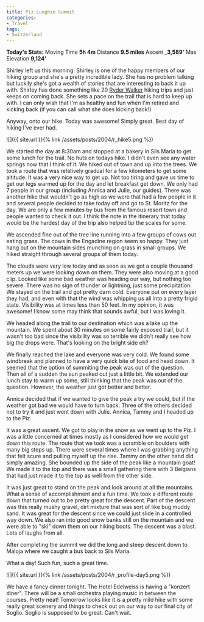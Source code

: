 ```yaml
---
title: Piz Lunghin Summit
categories:
- Travel
tags:
- Switzerland
---
```


**Today's Stats:** Moving Time **5h 4m** Distance **9.5 miles** Ascent _**3,589'** Max Elevation **9,124'**

Shirley left us this morning. Shirley is one of the happy members of our hiking group and she's a pretty incredible lady. She has no problem talking but luckily she's got a wealth of stories that are interesting to back it up with. Shirley has done something like 20 [Ryder Walker](http://www.ryderwalker.com/) hiking trips and just keeps on coming back. She sets a pace on the trail that is hard to keep up with. I can only wish that I'm as healthy and fun when I'm retired and kicking back (if you can call what she does kicking back!)

Anyway, onto our hike. Today was awesome! Simply great. Best day of hiking I've ever had.

![]({{ site.url }}{% link /assets/posts/2004/r_hike5.png %})

We started the day at 8:30am and stopped at a bakery in Sils Maria to get some lunch for the trail. No huts on todays hike. I didn't even see any water springs now that I think of it. We hiked out of town and up into the trees. We took a route that was relatively gradual for a few kilometers to get some altitude. It was a very nice way to get up. Not too tiring and gave us time to get our legs warmed up for the day and let breakfast get down. We only had 7 people in our group (including Annica and Julie, our guides). There was another hike that wouldn't go as high as we were that had a few people in it and several people decided to take today off and go to St. Moritz for the day. We are only a few minutes by bus from the famous resort town and people wanted to check it out. I think the note in the itinerary that today would be the hardest day of the trip also helped tip the scales for some.

We ascended fine out of the tree line running into a few groups of cows out eating grass. The cows in the Engadine region seem so happy. They just hang out on the mountain sides munching on grass in small groups. We hiked straight through several groups of them today.

The clouds were very low today and as soon as we got a couple thousand meters up we were looking down on them. They were also moving at a good clip. Looked like some bad weather was heading our way, but nothing too severe. There was no sign of thunder or lightning, just some precipitation. We stayed on the trail and got pretty darn cold. Everyone put on every layer they had, and even with that the wind was whipping us all into a pretty frigid state. Visibility was at times less than 50 feet. In my opinion, it was awesome! I know some may think that sounds awful, but I was loving it.

We headed along the trail to our destination which was a lake up the mountain. We spent about 30 minutes on some fairly exposed trail, but it wasn't too bad since the visibility was so terrible we didn't really see how big the drops were. That's looking on the bright side eh?

We finally reached the lake and everyone was very cold. We found some windbreak and planned to have a very quick bite of food and head down. It seemed that the option of summiting the peak was out of the question. Then all of a sudden the sun peaked out just a little bit. We extended our lunch stay to warm up some, still thinking that the peak was out of the question. However, the weather just got better and better.

Annica decided that if we wanted to give the peak a try we could, but if the weather got bad we would have to turn back. Three of the others decided not to try it and just went down with Julie. Annica, Tammy and I headed up to the Piz.

It was a great ascent. We got to play in the snow as we went up to the Piz. I was a little concerned at times mostly as I considered how we would get down this route. The route that we took was a scramble on boulders with many big steps up. There were several times where I was grabbing anything that felt scure and pulling myself up the rise. Tammy on the other hand did simply amazing. She bounded up the side of the peak like a mountain goat! We made it to the top and there was a small gathering there with 3 Belgians that had just made it to the top as well from the other side.

It was just great to stand on the peak and look around at all the mountains. What a sense of accomplishment and a fun time. We took a different route down that turned out to be pretty great for the descent. Part of the descent was this really mushy gravel, dirt mixture that was sort of like bug muddy sand. It was great for the descent since we could just slide in a controlled way down. We also ran into good snow banks still on the mountain and we were able to "ski" down them on our hiking boots. The descent was a blast. Lots of laughs from all.

After completing the summit we did the long and steep descent down to Maloja where we caught a bus back to Sils Maria.

What a day! Such fun, such a great time.

![]({{ site.url }}{% link /assets/posts/2004/r_profile-day5.png %})

We have a fancy dinner tonight. The Hotel Edelweiss is having a "konzert diner". There will be a small orchestra playing music in between the courses. Pretty neat! Tomorrow looks like it is a pretty mild hike with some really great scenery and things to check out on our way to our final city of Soglio. Soglio is supposed to be great. Can't wait.
